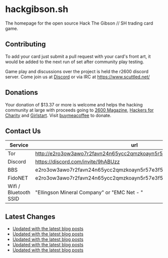 # hackgibson.sh
The homepage for the open source Hack The Gibson // SH trading card game.


## Contributing

To add your card just submit a pull request with your card's front art, it would be added to the next run of set after community play testing.

Game play and discussions over the project is held the r2600 discord server. Come join us at [Discord](https://discord.com/invite/9hABUzz) or via IRC at https://www.scuttled.net/


## Donations

Your donation of $13.37 or more is welcome and helps the hacking community at large with proceeds going to [2600 Magazine](https://2600.com/), [Hackers for Charity](https://hackersforcharity.org) and [Girlstart](https://girlstart.org).  Visit [buymeacoffee](https://www.buymeacoffee.com/hackgibson.sh) to donate.


## Contact Us

Service | url
-|-
Tor | http://e2ro3ow3awo7r2favn24n65ycc2qmzkoayn5r57e3f56nvjwdcgg32ad.onion
Discord | https://discord.com/invite/9hABUzz
BBS | e2ro3ow3awo7r2favn24n65ycc2qmzkoayn5r57e3f56nvjwdcgg32ad.onion:23
FidoNET | e2ro3ow3awo7r2favn24n65ycc2qmzkoayn5r57e3f56nvjwdcgg32ad.onion:24554
Wifi / Bluetooth SSID | "Ellingson Mineral Company" or "EMC Net - <fidonet address>"

## Latest Changes
<!-- BLOG-POST-LIST:START -->
- [Updated with the latest blog posts](https://github.com/DFW2600/hackgibson.sh/commit/bcdeac00b49e53af1e56d3a918f0a97e029f8c4b)
- [Updated with the latest blog posts](https://github.com/DFW2600/hackgibson.sh/commit/520b9fdd1c533db6c6a17487fa68719556a90dea)
- [Updated with the latest blog posts](https://github.com/DFW2600/hackgibson.sh/commit/a7677eedd296ea90872a61e1f8fb1b95abe3d157)
- [Updated with the latest blog posts](https://github.com/DFW2600/hackgibson.sh/commit/cd5a05775b7f86593621ee8d2003294567c292d7)
- [Updated with the latest blog posts](https://github.com/DFW2600/hackgibson.sh/commit/fb86b5430b49da0c6f17859169dd293895cd9244)
<!-- BLOG-POST-LIST:END -->
